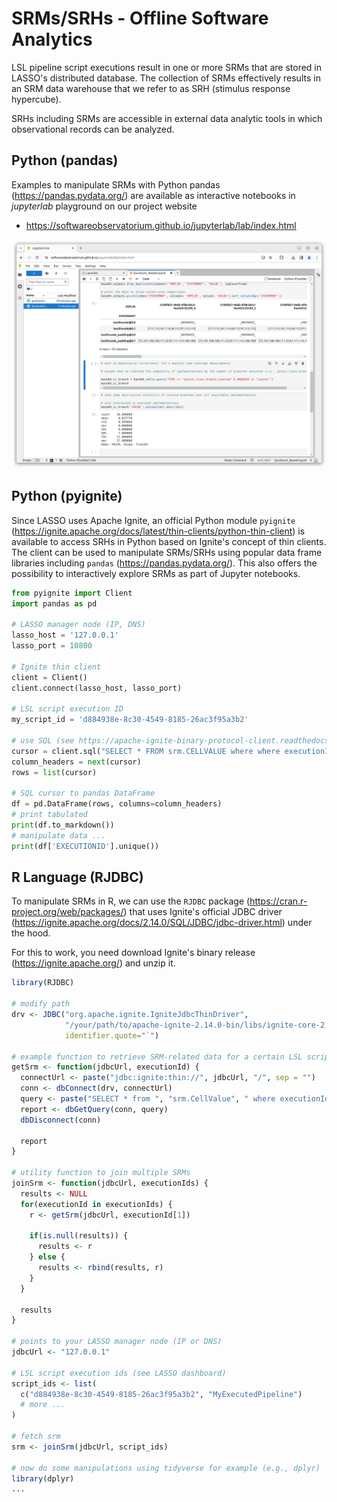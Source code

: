 # SRMs/SRHs - Offline Software Analytics  

LSL pipeline script executions result in one or more SRMs that are stored in LASSO's distributed database. The collection of SRMs effectively results in an SRM data warehouse that we refer to as SRH (stimulus response hypercube).

SRHs including SRMs are accessible in external data analytic tools in which observational records can be analyzed.

## Python (pandas)

Examples to manipulate SRMs with Python pandas (https://pandas.pydata.org/) are available as interactive notebooks in _jupyterlab_ playground on our project website

* https://softwareobservatorium.github.io/jupyterlab/lab/index.html

![quickstart_jupyterlab.png](img%2Fquickstart_jupyterlab.png)

## Python (pyignite)

Since LASSO uses Apache Ignite, an official Python module `pyignite` (https://ignite.apache.org/docs/latest/thin-clients/python-thin-client) is available to access SRHs in Python based on Ignite's concept of thin clients. The client can be used to manipulate SRMs/SRHs using popular data frame libraries including `pandas` (https://pandas.pydata.org/). This also offers the possibility to interactively explore SRMs as part of Jupyter notebooks.

```python
from pyignite import Client
import pandas as pd

# LASSO manager node (IP, DNS)
lasso_host = '127.0.0.1'
lasso_port = 10800

# Ignite thin client
client = Client()
client.connect(lasso_host, lasso_port)

# LSL script execution ID
my_script_id = 'd884938e-8c30-4549-8185-26ac3f95a3b2'

# use SQL (see https://apache-ignite-binary-protocol-client.readthedocs.io/en/latest/index.html)
cursor = client.sql("SELECT * FROM srm.CELLVALUE where where executionId = ? and type != 'seq' and type != 'exseq'", query_args= [my_script_id], include_field_names=True)
column_headers = next(cursor)
rows = list(cursor)

# SQL cursor to pandas DataFrame
df = pd.DataFrame(rows, columns=column_headers)
# print tabulated
print(df.to_markdown())
# manipulate data ...
print(df['EXECUTIONID'].unique())
```


## R Language (RJDBC)

To manipulate SRMs in R, we can use the `RJDBC` package (https://cran.r-project.org/web/packages/) that uses Ignite's official JDBC driver (https://ignite.apache.org/docs/2.14.0/SQL/JDBC/jdbc-driver.html) under the hood.

For this to work, you need download Ignite's binary release (https://ignite.apache.org/) and unzip it. 

```r
library(RJDBC)

# modify path
drv <- JDBC("org.apache.ignite.IgniteJdbcThinDriver",
            "/your/path/to/apache-ignite-2.14.0-bin/libs/ignite-core-2.14.0.jar",
            identifier.quote="`")

# example function to retrieve SRM-related data for a certain LSL script execution id 
getSrm <- function(jdbcUrl, executionId) {
  connectUrl <- paste("jdbc:ignite:thin://", jdbcUrl, "/", sep = "")
  conn <- dbConnect(drv, connectUrl)
  query <- paste("SELECT * from ", "srm.CellValue", " where executionId = '", executionId, "' and type != 'seq' and type != 'exseq'", sep = "")
  report <- dbGetQuery(conn, query)
  dbDisconnect(conn)
  
  report
}

# utility function to join multiple SRMs
joinSrm <- function(jdbcUrl, executionIds) {
  results <- NULL
  for(executionId in executionIds) {
    r <- getSrm(jdbcUrl, executionId[1])
    
    if(is.null(results)) {
      results <- r
    } else {
      results <- rbind(results, r)
    }
  }
  
  results
}

# points to your LASSO manager node (IP or DNS)
jdbcUrl <- "127.0.0.1"

# LSL script execution ids (see LASSO dashboard)
script_ids <- list(
  c("d884938e-8c30-4549-8185-26ac3f95a3b2", "MyExecutedPipeline")
  # more ...
)

# fetch srm
srm <- joinSrm(jdbcUrl, script_ids)

# now do some manipulations using tidyverse for example (e.g., dplyr)
library(dplyr)
...
```